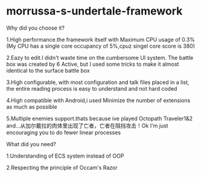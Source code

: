 # morrussa-s-undertale-framework
Why did you choose it?

1.High performance.the framework itself with Maximum CPU usage of 0.3% (My CPU has a single core occupancy of 5%,cpuz singel core score is 380)

2.Eazy to edit.I didn't waste time on the cumbersome UI system. The battle box was created by 6 Active, but I used some tricks to make it almost identical to the surface battle box

3.High configurable, with most configuration and talk files placed in a list, the entire reading process is easy to understand and not hard coded

4.High compatible with Android,i used Minimize the number of extensions as much as possible

5.Multiple enemies support.thats because ive played Octopath Traveler1&2 and...从加尔戴拉的肉体里出现了亡者，亡者在阻挡攻击！Ok I'm just encouraging you to do fewer linear processes

What did you need?

1.Understanding of ECS system instead of OOP

2.Respecting the principle of Occam's Razor
